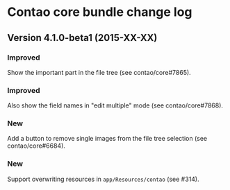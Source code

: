 Contao core bundle change log
=============================

Version 4.1.0-beta1 (2015-XX-XX)
--------------------------------

### Improved
Show the important part in the file tree (see contao/core#7865).

### Improved
Also show the field names in "edit multiple" mode (see contao/core#7868).

### New
Add a button to remove single images from the file tree selection (see contao/core#6684).

### New
Support overwriting resources in `app/Resources/contao` (see #314).
